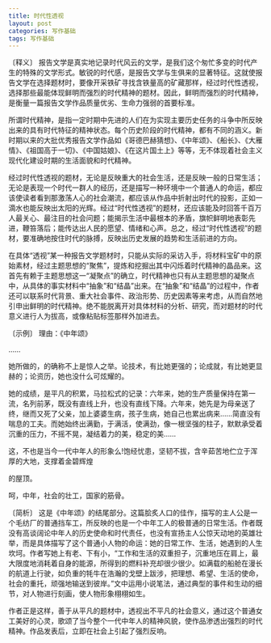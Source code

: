 ```yaml
---
title: 时代性透视
layout: post
categories: 写作基础
tags: 写作基础
---
```


〔释义〕 报告文学是真实地记录时代风云的文学，是我们这个匆忙多变的时代产生的特殊的文学形式。敏锐的时代感，是报告文学与生俱来的显著特征。这就使报告文学在选择题材时，要像开采铁矿寻找含铁量高的矿藏那样，经过时代性透视，选择那些最能体现鲜明而强烈的时代精神的题材。因此，鲜明而强烈的时代精神，是衡量一篇报告文学作品质量优劣、生命力强弱的首要标准。

所谓时代精神，是指一定时期中先进的人们在为实现主要历史任务的斗争中所反映出来的具有时代特征的精神状态。每个历史阶段的时代精神，都有不同的涵义。新时期以来的大批优秀报告文学作品如《哥德巴赫猜想》、《中年颂》、《船长》、《大雁情》、《祖国高于一切》、《中国姑娘》、《在这片国土上》等等，无不体现着社会主义现代化建设时期的生活面貌和时代精神。

经过时代性透视的题材，无论是反映重大的社会生活，还是反映一般的日常生活；无论是表现一个时代一群人的经历，还是描写一种环境中一个普通人的命运，都应该使读者看到那激荡人心的社会潮流，都应该从作品中折射出时代的投影，正如一滴水也能反映出太阳的光辉。经过“时代性透视”的题材，还应该能及时回答千百万人最关心、最注目的社会问题；能揭示生活中最根本的矛盾，旗帜鲜明地表彰先进，鞭笞落后；能传达出人民的愿望、情绪和心声。总之，经过“时代性透视”的题材，要准确地按住时代的脉搏，反映出历史发展的趋势和生活前进的方向。

在具体“透视”某一种报告文学题材时，只能从实际的采访入手，将材料宝矿中的原始素材，经过主题思想的“聚焦”，提炼和挖掘出其中闪烁着时代精神的晶品来。这首先有赖于主题思想这一“凝聚点”的确立，时代精神也只有从主题思想的凝聚点中，从具体的事实材料中“抽象”和“结晶”出来。在“抽象”和“结晶”的过程中，作者还可以联系时代背景、重大社会事件、政治形势、历史因素等来考虑，从而自然地引申出鲜明的时代精神。绝不能脱离开对具体材料的分析、研究，而对题材的时代意义进行人为拔高，或像粘贴标签那样外加进去。

〔示例〕 理由：《中年颂》

……

她所做的，的确称不上是惊人之举。论技术，有比她更强的；论成就，有比她更显赫的；论资历，她也没什么可炫耀的。

她的成绩，是平凡的积累，马拉松式的记录：六年来，她的生产质量保持在第一流，名列前茅，既没有直线上升，也没有直线下降。六年来，她先是为母亲送了终，继而又死了父亲，加上婆婆生病，孩子生病，她自己也累出病来……简直没有喘息的工夫。而她始终出满勤，于满活，使满劲，像一根坚强的柱子，默默承受着沉重的压力，不摇不晃，凝结着力的美，稳定的美……

这，不也是当今一代中年人的形象么!饱经忧患，坚韧不拔，含辛茹苦地伫立于浑厚的大地，支撑着金碧辉煌

的屋顶。

呵，中年，社会的壮工，国家的筋骨。

〔简析〕 这是《中年颂》的结尾部分。这篇脍炙人口的佳作，描写的主人公是一个毛纺厂的普通挡车工，所反映的也是一个中年工人的极普通的日常生活。作者既没有高谈阔论中年人的历史使命和时代责任，也没有宣扬主人公惊天动地的英雄壮举，而是具体描写了这个普通小人物的命运：她的日常工作、生活，她遇到的人生坎坷。作者写她上有老、下有小，“工作和生活的双重担子，沉重地压在肩上，最大限度地消耗着自身的能源，所得到的燃料补充却很少很少。如满载的船舱在漫长的航道上行驶，如负重的牦牛在浩瀚的戈壁上跋涉，把理想、希望、生活的使命，社会的重托，顽强地输送到彼岸。”文中运用小说笔法，通过典型的事件和生动的细节，对人物进行刻画，使人物形象栩栩如生。

作者正是这样，善于从平凡的题材中，透视出不平凡的社会意义，通过这个普通女工美好的心灵，歌颂了当今整个一代中年人的精神风貌，使作品渗透出强烈的时代精神。作品发表后，立即在社会上引起了强烈反响。 